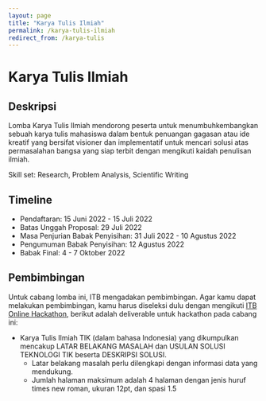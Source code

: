```yaml
---
layout: page
title: "Karya Tulis Ilmiah"
permalink: /karya-tulis-ilmiah
redirect_from: /karya-tulis
---
```


# Karya Tulis Ilmiah

## Deskripsi
Lomba Karya Tulis Ilmiah mendorong peserta untuk menumbuhkembangkan sebuah karya tulis mahasiswa dalam bentuk penuangan gagasan atau ide kreatif yang bersifat visioner dan implementatif untuk mencari solusi atas permasalahan bangsa yang siap terbit dengan mengikuti kaidah penulisan ilmiah.

Skill set: Research, Problem Analysis, Scientific Writing

## Timeline
- Pendaftaran: 15 Juni 2022 - 15 Juli 2022
- Batas Unggah Proposal: 29 Juli 2022
- Masa Penjurian Babak Penyisihan: 31 Juli 2022 - 10 Agustus 2022
- Pengumuman Babak Penyisihan: 12 Agustus 2022
- Babak Final: 4 - 7 Oktober 2022

## Pembimbingan
Untuk cabang lomba ini, ITB mengadakan pembimbingan. Agar kamu dapat melakukan pembimbingan, kamu harus diseleksi dulu dengan mengikuti [ITB Online Hackathon](hackathon), berikut adalah deliverable untuk hackathon pada cabang ini:
- Karya Tulis Ilmiah TIK (dalam bahasa Indonesia) yang dikumpulkan mencakup LATAR BELAKANG MASALAH dan USULAN SOLUSI TEKNOLOGI TIK beserta DESKRIPSI SOLUSI. 
  - Latar belakang masalah perlu dilengkapi dengan informasi data yang mendukung. 
  - Jumlah halaman maksimum adalah 4 halaman dengan jenis huruf times new roman, ukuran 12pt, dan spasi 1.5